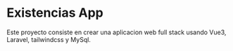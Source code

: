 # Existencias App
Este proyecto consiste en crear una aplicacion web full stack usando Vue3, Laravel, tailwindcss y MySql.
